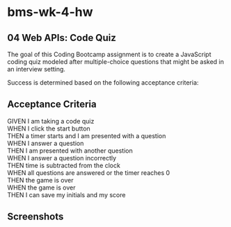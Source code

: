 # bms-wk-4-hw
## 04 Web APIs: Code Quiz

The goal of this Coding Bootcamp assignment is to create a JavaScript coding quiz modeled after multiple-choice questions that might be asked in an interview setting.

Success is determined based on the following acceptance criteria:

## Acceptance Criteria
GIVEN I am taking a code quiz  
WHEN I click the start button  
THEN a timer starts and I am presented with a question  
WHEN I answer a question  
THEN I am presented with another question  
WHEN I answer a question incorrectly  
THEN time is subtracted from the clock  
WHEN all questions are answered or the timer reaches 0  
THEN the game is over  
WHEN the game is over  
THEN I can save my initials and my score  

## Screenshots
![]()
![]()
![]()
